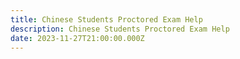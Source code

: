 ```yaml
---
title: Chinese Students Proctored Exam Help
description: Chinese Students Proctored Exam Help
date: 2023-11-27T21:00:00.000Z
---
```


